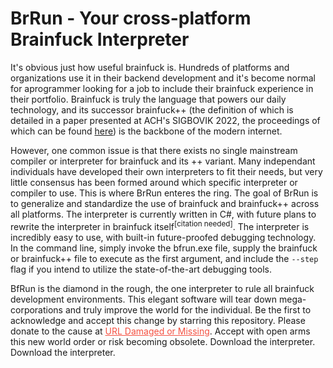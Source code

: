 # BrRun - Your cross-platform Brainfuck Interpreter

It's obvious just how useful brainfuck is. Hundreds of platforms and organizations use it in their backend development and it's become normal for aprogrammer looking for a job to include their brainfuck experience in their portfolio. Brainfuck is truly the language that powers our daily technology, and its successor brainfuck++ (the definition of which is detailed in a paper presented at ACH's SIGBOVIK 2022, the proceedings of which can be found [here](https://sigbovik.org/2022/proceedings.pdf)) is the backbone of the modern internet.

However, one common issue is that there exists no single mainstream compiler or interpreter for brainfuck and its ++ variant. Many independant individuals have developed their own interpreters to fit their needs, but very little consensus has been formed around which specific interpreter or compiler to use. This is where BrRun enteres the ring. The goal of BrRun is to generalize and standardize the use of brainfuck and brainfuck++ across all platforms. The interpreter is currently written in C#, with future plans to rewrite the interpreter in brainfuck itself<sup>[citation needed]</sup>. The interpreter is incredibly easy to use, with built-in future-proofed debugging technology. In the command line, simply invoke the bfrun.exe file, supply the brainfuck or brainfuck++ file to execute as the first argument, and include the `--step` flag if you intend to utilize the state-of-the-art debugging tools.

BfRun is the diamond in the rough, the one interpreter to rule all brainfuck development environments. This elegant software will tear down mega-corporations and truly improve the world for the individual. Be the first to acknowledge and accept this change by starring this repository. Please donate to the cause at <a href="https://www.youtube.com/watch?v=dQw4w9WgXcQ" style="color: #F55142;">URL Damaged or Missing</a>. Accept with open arms this new world order or risk becoming obsolete. Download the interpreter. Download the interpreter.
